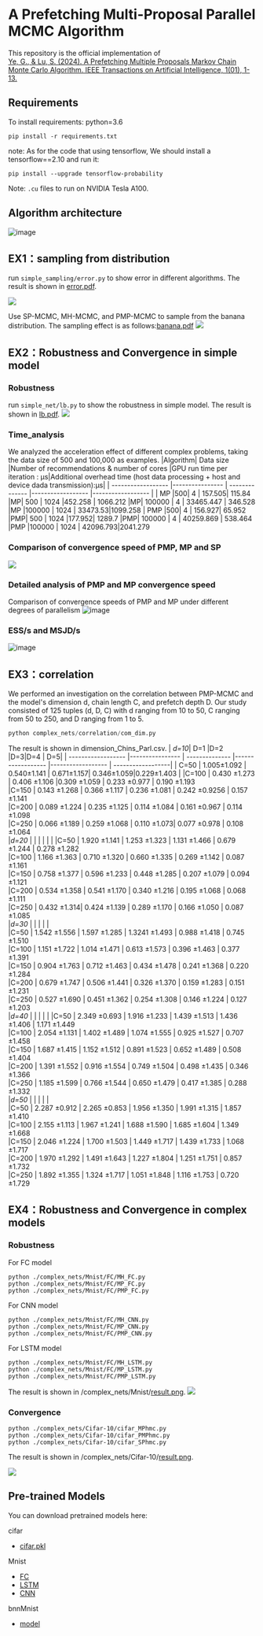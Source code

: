 # A Prefetching Multi-Proposal Parallel MCMC Algorithm

This repository is the official implementation of  
[Ye, G., & Lu, S. (2024). A Prefetching Multiple Proposals Markov Chain Monte Carlo Algorithm. IEEE Transactions on Artificial Intelligence, 1(01), 1-13.](https://doi.ieeecomputersociety.org/10.1109/TAI.2024.3385384)


## Requirements

To install requirements:
python=3.6
```setup
pip install -r requirements.txt
```
note: As for the code that using tensorflow, We should install a  tensorflow==2.10 and run it:
```setup
pip install --upgrade tensorflow-probability
```


Note: `.cu` files to run on NVIDIA Tesla A100.
## Algorithm architecture
![image](https://github.com/guifengye1/PMP-MCMC/assets/66373832/6ad254be-eb5d-49ab-9383-93e26198f424)


## EX1：sampling from distribution

run `simple_sampling/error.py` to show error in different algorithms. The  result is shown in [error.pdf](https://github.com/guifengye1/PMP-MCMC/blob/main/simple_sampling/error/error.pdf).

![](https://img-blog.csdnimg.cn/direct/ad973b8ec90f4e97a84f5b1ca7a827f5.png)

Use SP-MCMC, MH-MCMC, and PMP-MCMC to sample from the banana distribution. The sampling effect is as follows:[banana.pdf](https://github.com/guifengye1/PMP-MCMC/tree/main/simple_sampling/error/banana/bananav3.pdf)
![](https://img-blog.csdnimg.cn/direct/0ff4559140704ffa92751ab90efd5065.png)
## EX2：Robustness and Convergence in simple model
### Robustness
run `simple_net/lb.py` to show the robustness in simple model. The  result is shown in [lb.pdf](https://github.com/guifengye1/PMP-MCMC/blob/main/simple_net/lb.pdf).
![](https://img-blog.csdnimg.cn/aafb9de61dc04975a541175ad13c9764.png)
### Time_analysis
We analyzed the acceleration effect of different complex problems, taking the data size of 500 and 100,000 as examples.
|Algorithm| Data size |Number of recommendations & number of cores |GPU run time per iteration : μs|Additional overhead time (host data processing + host and device dada transmission):μs|
| ------------------ |---------------- | -------------- |------------------ |------------------ |
| MP   |500| 4  | 157.505| 115.84
|MP| 500 | 1024 |452.258 | 1066.212
|MP| 100000 | 4 | 33465.447 | 346.528
|MP |100000 | 1024 | 33473.53|1099.258
| PMP   |500| 4  | 156.927| 65.952
|PMP| 500 | 1024 |177.952| 1289.7
|PMP| 100000 | 4 | 40259.869 | 538.464
|PMP |100000 | 1024 | 42096.793|2041.279
 
### Comparison of convergence speed of PMP, MP and SP
![](https://img-blog.csdnimg.cn/direct/17f9dd2fcad34193ac4f106e6462f0bf.png)
### Detailed analysis of PMP and MP convergence speed 
Comparison of convergence speeds of PMP and MP under different degrees of parallelism
![image](https://github.com/guifengye1/PMP-MCMC/assets/66373832/e7aad937-2c28-4da2-baa1-6047d1c6a106)

### ESS/s and MSJD/s
![image](https://github.com/guifengye1/PMP-MCMC/assets/66373832/e97b1c78-b57d-49be-939d-51bf1bf92456)


## EX3：correlation
We performed an investigation on the correlation between PMP-MCMC and the model's dimension d, chain length C, and prefetch depth D. Our study consisted of 125 tuples (d, D, C) with d ranging from 10 to 50, C ranging from 50 to 250, and D ranging from 1 to 5.
```python
python complex_nets/correlation/com_dim.py
```
The  result is shown in dimension_Chins_Parl.csv.
| *d=10*| D=1 |D=2 |D=3|D=4 | D=5|
| ------------------ |---------------- | -------------- |------------------ |------------------ | ------------------|
| C=50   |   1.005±1.092  |  0.540±1.141  | 0.671±1.157| 0.346±1.059|0.229±1.403 |
|C=100 | 0.430 ±1.273 | 0.406 ±1.106 |0.309 ±1.059 | 0.233 ±0.977 | 0.190 ±1.193  
|C=150 | 0.143 ±1.268 | 0.366 ±1.117 | 0.236 ±1.081 | 0.242 ±0.9256 | 0.157 ±1.141  
|C=200 | 0.089 ±1.224 | 0.235 ±1.125 | 0.114 ±1.084 | 0.161 ±0.967 | 0.114 ±1.098   
|C=250 | 0.066 ±1.189 | 0.259 ±1.068 | 0.110 ±1.073| 0.077 ±0.978 | 0.108 ±1.064   		
|*d=20* |  |  |  |  |  |
|C=50 | 1.920 ±1.141 | 1.253 ±1.323 | 1.131 ±1.466 | 0.679 ±1.244 | 0.278 ±1.282   
|C=100 | 1.166 ±1.363 | 0.710 ±1.320 | 0.660 ±1.335 | 0.269 ±1.142 | 0.087 ±1.161   
|C=150 | 0.758 ±1.377 | 0.596 ±1.233 | 0.448 ±1.285 | 0.207 ±1.079 | 0.094 ±1.121   
|C=200 | 0.534 ±1.358 | 0.541 ±1.170 | 0.340 ±1.216 | 0.195 ±1.068 | 0.068 ±1.111   
|C=250 | 0.432 ±1.314| 0.424 ±1.139 | 0.289 ±1.170 | 0.166 ±1.050 | 0.087 ±1.085   
|*d=30* |  |  |  |  |    
|C=50 | 1.542 ±1.556 | 1.597 ±1.285 | 1.3241 ±1.493 | 0.988 ±1.418 | 0.745 ±1.510  
|C=100 | 1.151 ±1.722 | 1.014 ±1.471 | 0.613 ±1.573 | 0.396 ±1.463 | 0.377 ±1.391  
|C=150 | 0.904 ±1.763 | 0.712 ±1.463 | 0.434 ±1.478 | 0.241 ±1.368 | 0.220 ±1.284  
|C=200 | 0.679 ±1.747 | 0.506 ±1.441 | 0.326 ±1.370 | 0.159 ±1.283 | 0.151 ±1.231  
|C=250 | 0.527 ±1.690 | 0.451 ±1.362 | 0.254 ±1.308 | 0.146 ±1.224 | 0.127 ±1.203  
|*d=40* |  |  |  |  | 
|C=50 | 2.349 ±0.693 | 1.916 ±1.233 | 1.439 ±1.513 | 1.436 ±1.406 | 1.171 ±1.449  
|C=100 | 2.054 ±1.131 | 1.402 ±1.489 | 1.074 ±1.555 | 0.925 ±1.527 | 0.707 ±1.458  
|C=150 | 1.687 ±1.415 | 1.152 ±1.512 | 0.891 ±1.523 | 0.652 ±1.489 | 0.508 ±1.404  
|C=200 | 1.391 ±1.552 | 0.916 ±1.554 | 0.749 ±1.504 | 0.498 ±1.435 | 0.346 ±1.366  
|C=250 | 1.185 ±1.599 | 0.766 ±1.544 | 0.650 ±1.479 | 0.417 ±1.385 | 0.288 ±1.332  
|*d=50* | | | |  |   
|C=50 | 2.287 ±0.912 | 2.265 ±0.853 | 1.956 ±1.350 | 1.991 ±1.315 | 1.857 ±1.410  
|C=100 | 2.155 ±1.113 | 1.967 ±1.241 | 1.688 ±1.590 | 1.685 ±1.604 | 1.349 ±1.668  
|C=150 | 2.046 ±1.224 | 1.700 ±1.503 | 1.449 ±1.717 | 1.439 ±1.733 | 1.068 ±1.717  
|C=200 | 1.970 ±1.292 | 1.491 ±1.643 | 1.227 ±1.804 | 1.251 ±1.751 | 0.857 ±1.732  
|C=250 | 1.892 ±1.355 | 1.324 ±1.717 | 1.051 ±1.848 | 1.116 ±1.753 | 0.720 ±1.729  


## EX4：Robustness and Convergence in complex models

### Robustness
For FC model
```train
python ./complex_nets/Mnist/FC/MH_FC.py
python ./complex_nets/Mnist/FC/MP_FC.py
python ./complex_nets/Mnist/FC/PMP_FC.py
```
For CNN model
```train
python ./complex_nets/Mnist/FC/MH_CNN.py
python ./complex_nets/Mnist/FC/MP_CNN.py
python ./complex_nets/Mnist/FC/PMP_CNN.py
```
For LSTM model
```train
python ./complex_nets/Mnist/FC/MH_LSTM.py
python ./complex_nets/Mnist/FC/MP_LSTM.py
python ./complex_nets/Mnist/FC/PMP_LSTM.py
```
The  result is shown in /complex_nets/Mnist/[result.png](https://github.com/guifengye1/PMP-MCMC/blob/main/complex_nets/Mnist/result.png).
![](https://img-blog.csdnimg.cn/4c6d6665ea264fae8d818b7b49e34dc0.png)
### Convergence
```train
python ./complex_nets/Cifar-10/cifar_MPhmc.py
python ./complex_nets/Cifar-10/cifar_PMPhmc.py
python ./complex_nets/Cifar-10/cifar_SPhmc.py
```
The  result is shown in /complex_nets/Cifar-10/[result.png](https://github.com/guifengye1/PMP-MCMC/blob/main/complex_nets/Cifar-10/result.png).


![](https://img-blog.csdnimg.cn/135e72bfbd48423f8fc4f9d402f9376c.png)

## Pre-trained Models

You can download pretrained models here:

cifar
- [cifar.pkl
](https://github.com/guifengye1/PMP-MCMC/blob/main/complex_nets/Cifar-10/cifar.pkl)

Mnist
- [FC](https://github.com/guifengye1/PMP-MCMC/blob/main/complex_nets/Mnist/FC/FC_model.pkl) 
- [LSTM](https://github.com/guifengye1/PMP-MCMC/blob/main/complex_nets/Mnist/LSTM/LSTM_model.pkl)
- [CNN](https://github.com/guifengye1/PMP-MCMC/tree/main/complex_nets/Mnist/CNN)
  
bnnMnist
- [model](https://github.com/guifengye1/PMP-MCMC/blob/main/complex_nets/Bayesian%20Network%20Training/bnn_mnist.pth)



